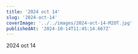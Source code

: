 ```yaml
---
title: '2024 oct 14'
slug: '2024-oct-14'
coverImage: '../../images/2024-oct-14-M2OT.jpg'
publishedAt: '2024-10-14T11:45:14.667Z'
---
```


2024 oct 14